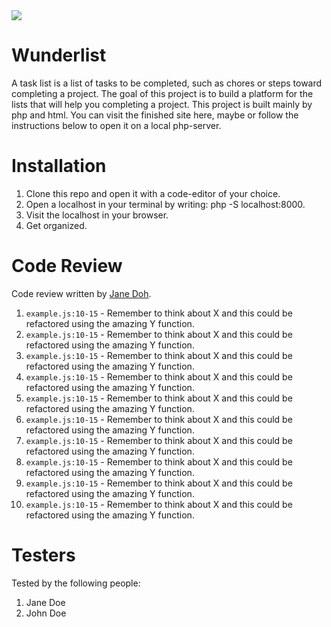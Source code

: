<img src="https://media.giphy.com/media/QMHoU66sBXqqLqYvGO/giphy.gif">

# Wunderlist

A task list is a list of tasks to be completed, such as chores or steps toward completing a project. The goal of this project is to build a platform for the lists that will help you completing a project. This project is built mainly by php and html. You can visit the finished site here, maybe or follow the instructions below to open it on a local php-server. 

# Installation

1. Clone this repo and open it with a code-editor of your choice. 
2. Open a localhost in your terminal by writing: php -S localhost:8000. 
3. Visit the localhost in your browser.
4. Get organized.

# Code Review

Code review written by [Jane Doh](https://github.com/username).

1. `example.js:10-15` - Remember to think about X and this could be refactored using the amazing Y function.
2. `example.js:10-15` - Remember to think about X and this could be refactored using the amazing Y function.
3. `example.js:10-15` - Remember to think about X and this could be refactored using the amazing Y function.
4. `example.js:10-15` - Remember to think about X and this could be refactored using the amazing Y function.
5. `example.js:10-15` - Remember to think about X and this could be refactored using the amazing Y function.
6. `example.js:10-15` - Remember to think about X and this could be refactored using the amazing Y function.
7. `example.js:10-15` - Remember to think about X and this could be refactored using the amazing Y function.
8. `example.js:10-15` - Remember to think about X and this could be refactored using the amazing Y function.
9. `example.js:10-15` - Remember to think about X and this could be refactored using the amazing Y function.
10. `example.js:10-15` - Remember to think about X and this could be refactored using the amazing Y function.

# Testers

Tested by the following people:

1. Jane Doe
2. John Doe
